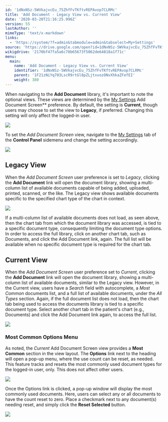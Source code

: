 ```yaml
---
id: '1dNxNSz-5WVkajvcEu_75ZhfFvTKftvREPAvop7CLRMc'
title: 'Add Document - Legacy View vs. Current View'
date: '2020-03-20T21:16:25.996Z'
version: 55
lastAuthor: ''
mimeType: 'text/x-markdown'
links:
  - 'https://system/?f=admin&tabmodule=admin&tabselect=My+Settings'
source: 'https://drive.google.com/open?id=1dNxNSz-5WVkajvcEu_75ZhfFvTKftvREPAvop7CLRMc'
wikigdrive: '2170bf47fa5a6c78b65673f5062de64818a1f71c'
menu:
  main:
    name: 'Add Document - Legacy View vs. Current View'
    identifier: '1dNxNSz-5WVkajvcEu_75ZhfFvTKftvREPAvop7CLRMc'
    parent: '1F21zNiYq703LscR9rtGl8pZLjtxvozONvXhkaZFefEI'
    weight: 380
---
```

When navigating to the **Add Document** library, it's important to note the optional views. These views are determined by the [My Settings](https://system/?f=admin&tabmodule=admin&tabselect=My+Settings) Add Document Screen** preference. By default, the setting is **Current**, though users may choose to set the view to **Legacy**, if preferred. Changing this setting will only affect the logged-in user.
  
![](../add-document-legacy-view-vs.-current-view.assets/6ad3e9d6970bb2f7d72c7e3f68686658.png)  

To set the *Add Document Screen* view, navigate to the [My Settings](https://system/?f=admin&tabmodule=admin&tabselect=My+Settings) tab of the **Control Panel** sidemenu and change the setting accordingly.
  
![](../add-document-legacy-view-vs.-current-view.assets/192b52bb268a6baf7cc784d79730bd7e.png)  

  
## Legacy View  
  
When the *Add Document Screen* user preference is set to *Legacy*, clicking the **Add Document** link will open the document library, showing a multi-column list of available documents capable of being added, uploaded, printed, scanned, or the like. The Legacy view shows available documents specific to the specified chart type of the chart in context.
  
![](../add-document-legacy-view-vs.-current-view.assets/f819b3ff1e386f63c7d11b3bc3463e0e.png)  

If a multi-column list of available documents does not load, as seen above, then the chart tab from which the document library was accessed, is tied to a specific document type, consequently limiting the document type options. In order to access the full library, click on another chart tab, such as Documents, and click the Add Document link, again. The full list will be available when no specific document type is required for the chart tab.
  
## Current View  
  
When the *Add Document Screen* user preference set to *Current*, clicking the **Add Document** link will open the document library, showing a multi-column list of available documents, similar to the Legacy view. However, in the Current view, users have a *Search* field with autocomplete, a *Most Common* documents list, and a full list of available documents, under the *All Types* section. Again, if the full document list does not load, then the chart tab being used to access the documents library is tied to a specific document type. Select another chart tab in the patient's chart (e.g., Documents) and click the Add Document link again, to access the full list.
  
![](../add-document-legacy-view-vs.-current-view.assets/a1c5cfeef706349cdba5649cb48f1890.png)  

  
### Most Common Options Menu  
  
As noted, the *Current* Add Document Screen view provides a **Most Common** section in the view layout. The **Options** link next to the heading will open a pop-up menu, where the use count can be reset, as needed. This feature tracks and resets the most commonly used document types for the logged-in user, only. This does not affect other users.
  
![](../add-document-legacy-view-vs.-current-view.assets/1e8659834cb2a45051218b229da90ff5.png)  

Once the Options link is clicked, a pop-up window will display the most commonly used documents. Here, users can select any or all documents to have the count reset to zero. Place a checkmark next to any document(s) needing reset, and simply click the **Reset Selected** button.
  
![](../add-document-legacy-view-vs.-current-view.assets/fb53be65da0130eb7412547f8183ad77.png)  



